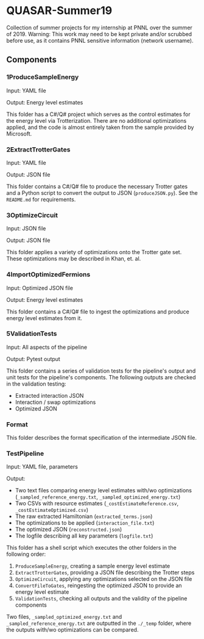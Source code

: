 # QUASAR-Summer19

Collection of summer projects for my internship at PNNL over the summer of 2019.
Warning: This work may need to be kept private and/or scrubbed before use, as it contains PNNL sensitive information (network username).

## Components

### 1ProduceSampleEnergy

Input: YAML file

Output: Energy level estimates

This folder has a C#/Q# project which serves as the control estimates for the energy level via Trotterization. There are no additional optimizations applied, and the code is almost entirely taken from the sample provided by Microsoft.

### 2ExtractTrotterGates

Input: YAML file

Output: JSON file

This folder contains a C#/Q# file to produce the necessary Trotter gates and a Python script to convert the output to JSON (`produceJSON.py`). See the `README.md` for requirements.

### 3OptimizeCircuit

Input: JSON file

Output: JSON file

This folder applies a variety of optimizations onto the Trotter gate set. These optimizations may be described in Khan, et. al.

### 4ImportOptimizedFermions

Input: Optimized JSON file

Output: Energy level estimates

This folder contains a C#/Q# file to ingest the optimizations and produce energy level estimates from it.

### 5ValidationTests

Input: All aspects of the pipeline

Output: Pytest output

This folder contains a series of validation tests for the pipeline's output and unit tests for the pipeline's components. The following outputs are checked in the validation testing:

- Extracted interaction JSON
- Interaction / swap optimizations
- Optimized JSON

### Format

This folder describes the format specification of the intermediate JSON file.

### TestPipeline

Input: YAML file, parameters

Output:

- Two text files comparing energy level estimates with/wo optimizations (`_sampled_reference_energy.txt`, `_sampled_optimized_energy.txt`)
- Two CSVs with resource estimates (`_costEstimateReference.csv`, `_costEstimateOptimized.csv`)
- The raw extracted Hamiltonian (`extracted_terms.json`)
- The optimizations to be applied (`interaction_file.txt`)
- The optimized JSON (`reconstructed.json`)
- The logfile describing all key parameters (`logfile.txt`)

This folder has a shell script which executes the other folders in the following order:

1. `ProduceSampleEnergy`, creating a sample energy level estimate
2. `ExtractTrotterGates`, providing a JSON file describing the Trotter steps
3. `OptimizeCircuit`, applying any optimizations selected on the JSON file
4. `ConvertFileToGates`, reingesting the optimized JSON to provide an energy level estimate
5. `ValidationTests`, checking all outputs and the validity of the pipeline components

Two files, `_sampled_optimized_energy.txt` and `_sampled_reference_energy.txt` are outputted in the `./_temp` folder, where the outputs with/wo optimizations can be compared.
